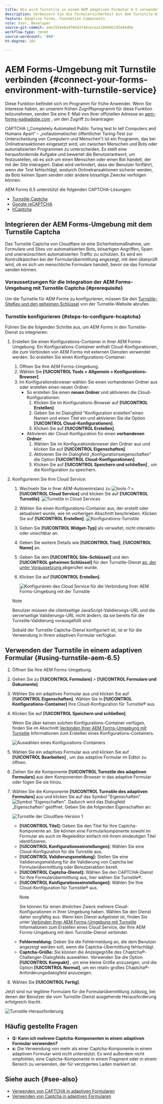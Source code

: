```yaml
---
title: Wie wird Turnstile in einem AEM adaptiven Formular 6.5 verwendet?
description: Verbessern Sie die Formularsicherheit mit dem Turnstile-Dienst mühelos. Schrittweise Anleitung enthalten!
feature: Adaptive Forms, Foundation Components
role: User, Developer
source-git-commit: a4e155de8a4f60d3746cecea110466b1d5d44dbb
workflow-type: tm+mt
source-wordcount: '860'
ht-degree: 16%

---
```


# AEM Forms-Umgebung mit Turnstile verbinden {#connect-your-forms-environment-with-turnstile-service}

<!--

<span class="preview"> This feature is under the Early Adopter Program. You can write to aem-forms-ea@adobe.com from your official email id to join the early adopter program and request access to the capability. </span>

-->

<span class="preview"> Diese Funktion befindet sich im Programm für frühe Anwender. Wenn Sie Interesse haben, an unserem frühen Zugriffsprogramm für diese Funktion teilzunehmen, senden Sie eine E-Mail von Ihrer offiziellen Adresse an aem-forms-ea@adobe.com , um den Zugriff zu beantragen </span>

CAPTCHA („Completely Automated Public Turing test to tell Computers and Humans Apart“ – „vollautomatischer öffentlicher Turing-Test zur Unterscheidung von Computern und Menschen“) ist ein Programm, das bei Onlinetransaktionen eingesetzt wird, um zwischen Menschen und Bots oder automatisierten Programmen zu unterscheiden. Es stellt eine herausfordernde Aufgabe und bewertet die Benutzerantwort, um festzustellen, ob es sich um einen Menschen oder einen Bot handelt, der mit der Site interagiert. Dabei wird verhindert, dass der Benutzer fortfährt, wenn der Test fehlschlägt, wodurch Onlinetransaktionen sicherer werden, da Bots keinen Spam senden oder andere bösartige Zwecke verfolgen können.

AEM Forms 6.5 unterstützt die folgenden CAPTCHA-Lösungen:

* [Turnstile Captcha](/help/forms/using/integrate-adaptive-forms-turnstile.md)
* [Google reCAPTCHA](/help/forms/using/captcha-adaptive-forms.md)
* [hCaptcha](/help/forms/using/integrate-adaptive-forms-hcaptcha.md)


<!-- ![Turnstile](assets/Turnstile-challenge.png)-->

## Integrieren der AEM Forms-Umgebung mit dem Turnstile Captcha

Das Turnstile Captcha von Cloudflare ist eine Sicherheitsmaßnahme, um Formulare und Sites vor automatisierten Bots, bösartigen Angriffen, Spam und unerwünschtem automatisierten Traffic zu schützen. Es wird ein Kontrollkästchen bei der Formularübermittlung angezeigt, mit dem überprüft wird, ob es sich um menschliche Formulare handelt, bevor sie das Formular senden können.

### Voraussetzungen für die Integration der AEM Forms-Umgebung mit Turnstile Captcha {#prerequisite}

Um die Turnstile für AEM Forms zu konfigurieren, müssen Sie den [Turnstile-SiteKey und den geheimen Schlüssel](https://developers.cloudflare.com/turnstile/get-started/) von der Turnstile-Website abrufen.

### Turnstile konfigurieren {#steps-to-configure-hcaptcha}

Führen Sie die folgenden Schritte aus, um AEM Forms in den Turnstile-Dienst zu integrieren:

1. Erstellen Sie einen Konfigurations-Container in Ihrer AEM Forms-Umgebung. Ein Konfigurations-Container enthält Cloud-Konfigurationen, die zum Verbinden von AEM Forms mit externen Diensten verwendet werden. So erstellen Sie einen Konfigurations-Container:
   1. Öffnen Sie Ihre AEM Forms-Umgebung.
   1. Wählen Sie **[!UICONTROL Tools > Allgemein > Konfigurations-Browser]**.
   1. Im Konfigurationsbrowser wählen Sie einen vorhandenen Ordner aus oder erstellen einen neuen Ordner:
      * So erstellen Sie einen **neuen Ordner** und aktivieren die Cloud-Konfigurationen:
         1. Klicken Sie im Konfigurations-Browser auf **[!UICONTROL Erstellen]**.
         1. Geben Sie im Dialogfeld &quot;Konfiguration erstellen&quot;einen Namen und einen Titel ein und aktivieren Sie die Option **[!UICONTROL Cloud-Konfigurationen]**.
         1. Klicken Sie auf **[!UICONTROL Erstellen]**.
      * Aktivieren der Cloud-Konfiguration für einen **vorhandenen Ordner**:
         1. Wählen Sie im Konfigurationsbrowser den Ordner aus und klicken Sie auf **[!UICONTROL Eigenschaften]**.
         1. Aktivieren Sie im Dialogfeld „Konfigurationseigenschaften“ die Option **[!UICONTROL Cloud-Konfigurationen]**.
         1. Klicken Sie auf **[!UICONTROL Speichern und schließen]** , um die Konfiguration zu speichern.

1. Konfigurieren Sie Ihre Cloud Service:
   1. Wechseln Sie in Ihrer AEM-Autoreninstanz zu ![tools-1](assets/tools-1.png) > **[!UICONTROL Cloud Service]** und klicken Sie auf **[!UICONTROL Turnstile]**.
      ![Turnstile in Cloud Services](assets/turnstile-in-ui.png)
   1. Wählen Sie einen Konfigurations-Container aus, der erstellt oder aktualisiert wurde, wie im vorherigen Abschnitt beschrieben. Klicken Sie auf **[!UICONTROL Erstellen]**.
      ![Konfigurations-Turnstile](assets/config-hcaptcha.png)
   1. Geben Sie **[!UICONTROL Widget-Typ]** als verwaltet, nicht interaktiv oder unsichtbar an.
   1. Geben Sie weitere Details wie **[!UICONTROL Titel]**, **[!UICONTROL Name]** an.
   1. Geben Sie den **[!UICONTROL Site-Schlüssel]** und den **[!UICONTROL geheimen Schlüssel]** für den Turnstile-Dienst [ an, der unter Voraussetzung ](#prerequisite) abgerufen wurde.
   1. Klicken Sie auf **[!UICONTROL Erstellen]**.

      ![Konfigurieren des Cloud Service für die Verbindung Ihrer AEM Forms-Umgebung mit der Turnstile](assets/config-turntstile.png)

   >[!NOTE]
   > Benutzer müssen die clientseitige JavaScript-Validierungs-URL und die serverseitige Validierungs-URL nicht ändern, da sie bereits für die Turnstile-Validierung vorausgefüllt sind.

   Sobald der Turnstile Captcha-Dienst konfiguriert ist, ist er für die Verwendung in Ihrem adaptiven Formular verfügbar.

## Verwenden der Turnstile in einem adaptiven Formular {#using-turnstile-aem-6.5}

1. Öffnen Sie Ihre AEM Forms-Umgebung.
1. Gehen Sie zu **[!UICONTROL Formulare]** > **[!UICONTROL Formulare und Dokumente]**.
1. Wählen Sie ein adaptives Formular aus und klicken Sie auf **[!UICONTROL Eigenschaften]**. Wählen Sie in **[!UICONTROL Konfigurations-Container]** Ihre Cloud-Konfiguration für Turnstile® aus.
1. Klicken Sie auf **[!UICONTROL Speichern und schließen]**.

   Wenn Sie über keinen solchen Konfigurations-Container verfügen, finden Sie im Abschnitt [Verbinden Ihrer AEM Forms-Umgebung mit Turnstile](#connect-your-forms-environment-with-turnstile-service) Informationen zum Erstellen eines Konfigurations-Containers.

   ![Auswählen eines Konfigurations-Containers](assets/captcha-properties.png)

1. Wählen Sie ein adaptives Formular aus und klicken Sie auf **[!UICONTROL Bearbeiten]** , um das adaptive Formular im Editor zu öffnen.
1. Ziehen Sie die Komponente **[!UICONTROL Turnstile des adaptiven Formulars]** aus dem Komponenten-Browser in das adaptive Formular oder fügen Sie sie hinzu.
1. Wählen Sie die Komponente **[!UICONTROL Turnstile des adaptiven Formulars]** aus und klicken Sie auf das Symbol &quot;Eigenschaften&quot;![Symbol &quot;Eigenschaften&quot;](assets/configure-icon.svg). Dadurch wird das Dialogfeld „Eigenschaften“ geöffnet. Geben Sie die folgenden Eigenschaften an:

   <!--![Turnstile v2](assets/turnstile-settings-v2.png)-->
   ![Turnstile der Cloudfare-Version 1](assets/turnstile-setting-v1.png)

   * **[!UICONTROL Titel]:** Geben Sie den Titel für Ihre Captcha-Komponente an. Sie können eine Formularkomponente sowohl im Formular als auch im Regeleditor einfach mit ihrem eindeutigen Titel identifizieren.
   * **[!UICONTROL Konfigurationseinstellungen]:** Wählen Sie eine Cloud-Konfiguration für die Turnstile aus.
   * **[!UICONTROL Validierungsmeldung]:** Stellen Sie eine Validierungsmeldung für die Validierung von Captcha bei Formularübermittlung oder Benutzeraktion bereit.
   * **[!UICONTROL Captcha-Dienst]:** Wählen Sie den CAPTCHA-Dienst für Ihre Formularübermittlung aus, hier wählen Sie Turnstile®.
   * **[!UICONTROL Konfigurationseinstellungen]:** Wählen Sie Ihre Cloud-Konfiguration für Turnstile® aus.
     >[!NOTE]
     >Sie können für einen ähnlichen Zweck mehrere Cloud-Konfigurationen in Ihrer Umgebung haben. Wählen Sie den Dienst daher sorgfältig aus. Wenn kein Dienst aufgelistet ist, finden Sie unter [Verbinden Ihrer AEM Forms-Umgebung mit Turnstile](#connect-your-forms-environment-with-turnstile-service) Informationen zum Erstellen eines Cloud Service, der Ihre AEM Forms-Umgebung mit dem Turnstile-Dienst verbindet.
   * **Fehlermeldung:** Geben Sie die Fehlermeldung an, die dem Benutzer angezeigt werden soll, wenn die Captcha-Übermittlung fehlschlägt.
   * **Captcha-Größe:** Sie können die Anzeigegröße des Chaptcha®-Challenger-Dialogfelds auswählen. Verwenden Sie die Option **[!UICONTROL Kompakt]** , um eine kleine Größe anzuzeigen, und die Option **[!UICONTROL Normal]**, um ein relativ großes Chaptcha®-Anforderungsdialogfeld anzuzeigen.

1. Wählen Sie **[!UICONTROL Fertig]**.


Jetzt sind nur legitime Formulare für die Formularübermittlung zulässig, bei denen der Benutzer die vom Turnstile-Dienst ausgehende Herausforderung erfolgreich löscht.

![Turnstile-Herausforderung](assets/turnstile-challenge.png)


## Häufig gestellte Fragen

* **Q: Kann ich mehrere Captcha-Komponenten in einem adaptiven Formular verwenden?**
* **s:** Die Verwendung von mehr als einer Captcha-Komponente in einem adaptiven Formular wird nicht unterstützt. Es wird außerdem nicht empfohlen, eine Captcha-Komponente in einem Fragment oder in einem Bereich zu verwenden, der für verzögertes Laden markiert ist.

## Siehe auch {#see-also}

* [Verwenden von CAPTCHA in adaptiven Formularen](/help/forms/using/captcha-adaptive-forms.md)
* [Verwenden von Captcha in adaptiven Formularen](/help/forms/using/integrate-adaptive-forms-hcaptcha.md)